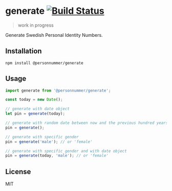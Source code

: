 # generate [![Build Status](https://github.com/personnummer/js-generate/workflows/build/badge.svg)](https://github.com/personnummer/js-generate/actions)

> work in progress

Generate Swedish Personal Identity Numbers.

## Installation

```
npm install @personnummer/generate
```

## Usage

```js
import generate from '@personnummer/generate';

const today = new Date();

// generate with date object
let pin = generate(today);

// generate with random date between now and the previous hundred years and the next hundred years.
pin = generate();

// generate with specific gender
pin = generate('male'); // or 'female'

// generate with specific gender and with date object
pin = generate(today, 'male'); // or 'female'
```

## License

MIT